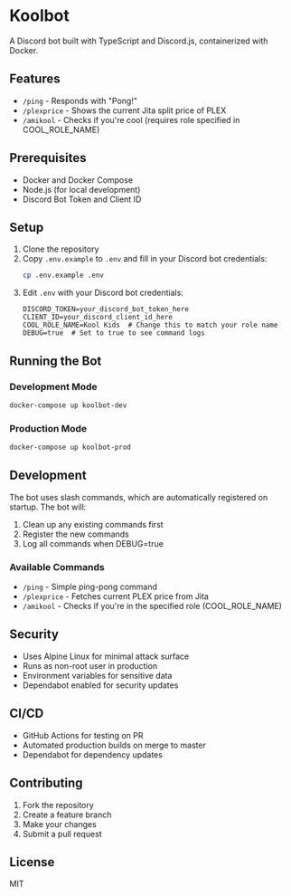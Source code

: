 # Koolbot

A Discord bot built with TypeScript and Discord.js, containerized with Docker.

## Features

- `/ping` - Responds with "Pong!"
- `/plexprice` - Shows the current Jita split price of PLEX
- `/amikool` - Checks if you're cool (requires role specified in COOL_ROLE_NAME)

## Prerequisites

- Docker and Docker Compose
- Node.js (for local development)
- Discord Bot Token and Client ID

## Setup

1. Clone the repository
2. Copy `.env.example` to `.env` and fill in your Discord bot credentials:
   ```bash
   cp .env.example .env
   ```
3. Edit `.env` with your Discord bot credentials:
   ```
   DISCORD_TOKEN=your_discord_bot_token_here
   CLIENT_ID=your_discord_client_id_here
   COOL_ROLE_NAME=Kool Kids  # Change this to match your role name
   DEBUG=true  # Set to true to see command logs
   ```

## Running the Bot

### Development Mode
```bash
docker-compose up koolbot-dev
```

### Production Mode
```bash
docker-compose up koolbot-prod
```

## Development

The bot uses slash commands, which are automatically registered on startup. The bot will:
1. Clean up any existing commands first
2. Register the new commands
3. Log all commands when DEBUG=true

### Available Commands

- `/ping` - Simple ping-pong command
- `/plexprice` - Fetches current PLEX price from Jita
- `/amikool` - Checks if you're in the specified role (COOL_ROLE_NAME)

## Security

- Uses Alpine Linux for minimal attack surface
- Runs as non-root user in production
- Environment variables for sensitive data
- Dependabot enabled for security updates

## CI/CD

- GitHub Actions for testing on PR
- Automated production builds on merge to master
- Dependabot for dependency updates

## Contributing

1. Fork the repository
2. Create a feature branch
3. Make your changes
4. Submit a pull request

## License

MIT
